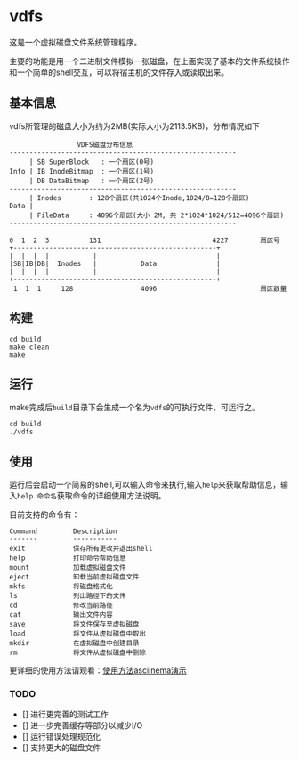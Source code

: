 # vdfs

这是一个虚拟磁盘文件系统管理程序。

主要的功能是用一个二进制文件模拟一张磁盘，在上面实现了基本的文件系统操作和一个简单的shell交互，可以将宿主机的文件存入或读取出来。

## 基本信息

vdfs所管理的磁盘大小为约为2MB(实际大小为2113.5KB)，分布情况如下

```
                 VDFS磁盘分布信息
---------------------------------------------------------
     | SB SuperBlock   : 一个扇区(0号)
Info | IB InodeBitmap  : 一个扇区(1号)
     | DB DataBitmap   : 一个扇区(2号)
---------------------------------------------------------
     | Inodes       : 128个扇区(共1024个Inode,1024/8=128个扇区)
Data |
     | FileData     : 4096个扇区(大小 2M, 共 2*1024*1024/512=4096个扇区)
---------------------------------------------------------

0  1  2  3          131                            4227        扇区号
+---------------------------------------------------+
|  |  |  |           |                              |
|SB|IB|DB|  Inodes   |           Data               |
|  |  |  |           |                              |
+---------------------------------------------------+
 1  1  1     128                 4096                          扇区数量
```
## 构建

```shell
cd build
make clean
make
```

## 运行

make完成后`build`目录下会生成一个名为`vdfs`的可执行文件，可运行之。

```shell
cd build
./vdfs
```

## 使用

运行后会启动一个简易的shell,可以输入命令来执行,输入`help`来获取帮助信息，输入`help 命令名`获取命令的详细使用方法说明。

目前支持的命令有：
```
Command         Description
-------         -----------
exit            保存所有更改并退出shell
help            打印命令帮助信息
mount           加载虚拟磁盘文件
eject           卸载当前虚拟磁盘文件
mkfs            将磁盘格式化
ls              列出路径下的文件
cd              修改当前路径
cat             输出文件内容
save            将文件保存至虚拟磁盘
load            将文件从虚拟磁盘中取出
mkdir           在虚拟磁盘中创建目录
rm              将文件从虚拟磁盘中删除
```

更详细的使用方法请观看：[使用方法asciinema演示](https://asciinema.org/a/5txcfc2fdtnw4y3omikjzfkvz)

### TODO

- [] 进行更完善的测试工作
- [] 进一步完善缓存等部分以减少I/O
- [] 运行错误处理规范化
- [] 支持更大的磁盘文件

